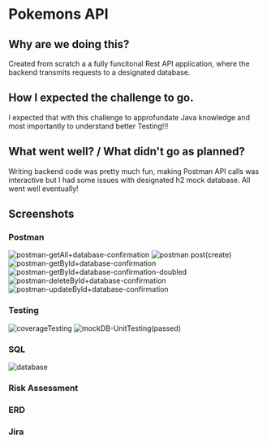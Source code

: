 # Pokemons API

## Why are we doing this? 
  Created from scratch a a fully funcitonal Rest API application, where the backend transmits requests to a designated database. 
## How I expected the challenge to go. 
 I expected that with this challenge to approfundate Java knowledge and most importantly to understand better Testing!!!
## What went well? / What didn't go as planned? 
  Writing backend code was pretty much fun, making Postman API calls was interactive but I had some issues with designated h2 mock database. All went well eventually!

## Screenshots

### Postman
![postman-getAll+database-confirmation](https://user-images.githubusercontent.com/90289639/153614466-a63ceeb4-3078-4921-a28f-edda54484e60.jpg)
![postman post(create)](https://user-images.githubusercontent.com/90289639/153614605-8e53d987-5deb-4b42-8d4b-cd316fa2dca4.jpg)
![postman-getById+database-confirmation](https://user-images.githubusercontent.com/90289639/153614628-babea513-7622-4bd4-96b2-f12c1a9cadf0.jpg)
![postman-getById+database-confirmation-doubled](https://user-images.githubusercontent.com/90289639/153614656-eeb93659-7778-4352-a524-09d58e15269e.jpg)
![postman-deleteById+database-confirmation](https://user-images.githubusercontent.com/90289639/153614685-5641e0cc-3610-4569-bb15-87aceffc7167.jpg)
![postman-updateById+database-confirmation](https://user-images.githubusercontent.com/90289639/153614710-5725661c-6f69-4029-ab88-f24d4b35519f.jpg)

### Testing
![coverageTesting](https://user-images.githubusercontent.com/90289639/153614764-634f6fb0-72bc-4ac6-8c40-479968d6955b.jpg)
![mockDB-UnitTesting(passed)](https://user-images.githubusercontent.com/90289639/153614910-975cfc65-1b3a-4c8e-b6f5-c875c8a16893.jpg)

### SQL
![database](https://user-images.githubusercontent.com/90289639/153614797-3613bef1-8278-4137-be37-331adfaaeeb7.jpg)

### Risk Assessment


### ERD


### Jira
